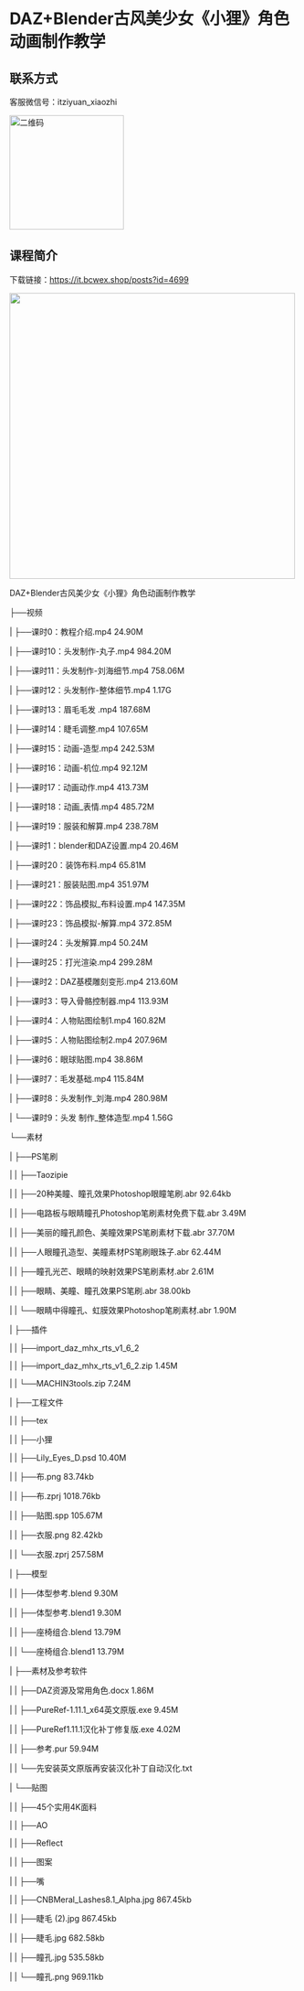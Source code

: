 # DAZ+Blender古风美少女《小狸》角色动画制作教学

## 联系方式

客服微信号：itziyuan_xiaozhi

<img src="https://ziyuanyun.oss-cn-guangzhou.aliyuncs.com/common/20240614073449/666b82192834a.jpg" width="200" height="200" alt="二维码">

## 课程简介

下载链接：https://it.bcwex.shop/posts?id=4699

<img src="https://ziyuanyun.oss-cn-guangzhou.aliyuncs.com/yun/20241129110358/67492f1ed816b.jpg" width="500" alt="">

  

 DAZ+Blender古风美少女《小狸》角色动画制作教学

 ├──视频

 | ├──课时0：教程介绍.mp4 24.90M

 | ├──课时10：头发制作-丸子.mp4 984.20M

 | ├──课时11：头发制作-刘海细节.mp4 758.06M

 | ├──课时12：头发制作-整体细节.mp4 1.17G

 | ├──课时13：眉毛毛发 .mp4 187.68M

 | ├──课时14：睫毛调整.mp4 107.65M

 | ├──课时15：动画-造型.mp4 242.53M

 | ├──课时16：动画-机位.mp4 92.12M

 | ├──课时17：动画动作.mp4 413.73M

 | ├──课时18：动画_表情.mp4 485.72M

 | ├──课时19：服装和解算.mp4 238.78M

 | ├──课时1：blender和DAZ设置.mp4 20.46M

 | ├──课时20：装饰布料.mp4 65.81M

 | ├──课时21：服装贴图.mp4 351.97M

 | ├──课时22：饰品模拟_布料设置.mp4 147.35M

 | ├──课时23：饰品模拟-解算.mp4 372.85M

 | ├──课时24：头发解算.mp4 50.24M

 | ├──课时25：打光渲染.mp4 299.28M

 | ├──课时2：DAZ基模雕刻变形.mp4 213.60M

 | ├──课时3：导入骨骼控制器.mp4 113.93M

 | ├──课时4：人物贴图绘制1.mp4 160.82M

 | ├──课时5：人物贴图绘制2.mp4 207.96M

 | ├──课时6：眼球贴图.mp4 38.86M

 | ├──课时7：毛发基础.mp4 115.84M

 | ├──课时8：头发制作_刘海.mp4 280.98M

 | └──课时9：头发 制作_整体造型.mp4 1.56G

 └──素材

 | ├──PS笔刷

 | | ├──Taozipie

 | | ├──20种美瞳、瞳孔效果Photoshop眼瞳笔刷.abr 92.64kb

 | | ├──电路板与眼睛瞳孔Photoshop笔刷素材免费下载.abr 3.49M

 | | ├──美丽的瞳孔颜色、美瞳效果PS笔刷素材下载.abr 37.70M

 | | ├──人眼瞳孔造型、美瞳素材PS笔刷眼珠子.abr 62.44M

 | | ├──瞳孔光芒、眼睛的映射效果PS笔刷素材.abr 2.61M

 | | ├──眼睛、美瞳、瞳孔效果PS笔刷.abr 38.00kb

 | | └──眼睛中得瞳孔、虹膜效果Photoshop笔刷素材.abr 1.90M

 | ├──插件

 | | ├──import_daz_mhx_rts_v1_6_2

 | | ├──import_daz_mhx_rts_v1_6_2.zip 1.45M

 | | └──MACHIN3tools.zip 7.24M

 | ├──工程文件

 | | ├──tex

 | | ├──小狸

 | | ├──Lily_Eyes_D.psd 10.40M

 | | ├──布.png 83.74kb

 | | ├──布.zprj 1018.76kb

 | | ├──贴图.spp 105.67M

 | | ├──衣服.png 82.42kb

 | | └──衣服.zprj 257.58M

 | ├──模型

 | | ├──体型参考.blend 9.30M

 | | ├──体型参考.blend1 9.30M

 | | ├──座椅组合.blend 13.79M

 | | └──座椅组合.blend1 13.79M

 | ├──素材及参考软件

 | | ├──DAZ资源及常用角色.docx 1.86M

 | | ├──PureRef-1.11.1_x64英文原版.exe 9.45M

 | | ├──PureRef1.11.1汉化补丁修复版.exe 4.02M

 | | ├──参考.pur 59.94M

 | | └──先安装英文原版再安装汉化补丁自动汉化.txt

 | └──贴图

 | | ├──45个实用4K面料

 | | ├──AO

 | | ├──Reflect

 | | ├──图案

 | | ├──嘴

 | | ├──CNBMeral_Lashes8.1_Alpha.jpg 867.45kb

 | | ├──睫毛 (2).jpg 867.45kb

 | | ├──睫毛.jpg 682.58kb

 | | ├──瞳孔.jpg 535.58kb

 | | └──瞳孔.png 969.11kb

  